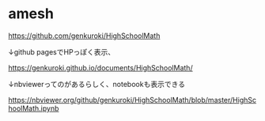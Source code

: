 # amesh

https://github.com/genkuroki/HighSchoolMath

↓github pagesでHPっぽく表示、

https://genkuroki.github.io/documents/HighSchoolMath/

↓nbviewerってのがあるらしく、notebookも表示できる

https://nbviewer.org/github/genkuroki/HighSchoolMath/blob/master/HighSchoolMath.ipynb
